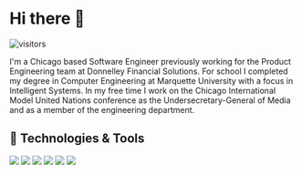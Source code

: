 # Hi there 👋

![visitors](https://visitor-badge.laobi.icu/badge?page_id=fb-reda.fb-reda)

I'm a Chicago based Software Engineer previously working for the Product Engineering team at Donnelley Financial Solutions.  For school I completed my degree in Computer Engineering at Marquette University with a focus in Intelligent Systems.  In my free time I work on the Chicago International Model United Nations conference as the Undersecretary-General of Media and as a member of the engineering department.

## 🔧 Technologies & Tools

![](https://img.shields.io/badge/OS-MacOS-informational?style=flat&logo=apple)
![](https://img.shields.io/badge/Editor-VS_Code-informational?style=flat&logo=visual-studio-code)
![](https://img.shields.io/badge/Code-Python-informational?style=flat&logo=python)
![](https://img.shields.io/badge/Code-JavaScript-informational?style=flat&logo=javascript)
![](https://img.shields.io/badge/Code-React-informational?style=flat&logo=react)
![](https://img.shields.io/badge/Shell-Bash-informational?style=flat&logo=gnu-bash)

<!--
**FB-Reda/FB-Reda** is a ✨ _special_ ✨ repository because its `README.md` (this file) appears on your GitHub profile.

Here are some ideas to get you started:

- 🔭 I’m currently working on ...
- 🌱 I’m currently learning ...
- 👯 I’m looking to collaborate on ...
- 🤔 I’m looking for help with ...
- 💬 Ask me about ...
- 📫 How to reach me: ...
- 😄 Pronouns: He/Him
- ⚡ Fun fact: ...
-->
